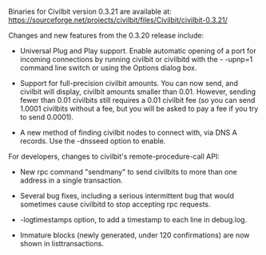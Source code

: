 Binaries for Civilbit version 0.3.21 are available at:
  https://sourceforge.net/projects/civilbit/files/Civilbit/civilbit-0.3.21/

Changes and new features from the 0.3.20 release include:

* Universal Plug and Play support.  Enable automatic opening of a port for incoming connections by running civilbit or civilbitd with the - -upnp=1 command line switch or using the Options dialog box.

* Support for full-precision civilbit amounts.  You can now send, and civilbit will display, civilbit amounts smaller than 0.01.  However, sending fewer than 0.01 civilbits still requires a 0.01 civilbit fee (so you can send 1.0001 civilbits without a fee, but you will be asked to pay a fee if you try to send 0.0001).

* A new method of finding civilbit nodes to connect with, via DNS A records. Use the -dnsseed option to enable.

For developers, changes to civilbit's remote-procedure-call API:

* New rpc command "sendmany" to send civilbits to more than one address in a single transaction.

* Several bug fixes, including a serious intermittent bug that would sometimes cause civilbitd to stop accepting rpc requests. 

* -logtimestamps option, to add a timestamp to each line in debug.log.

* Immature blocks (newly generated, under 120 confirmations) are now shown in listtransactions.
